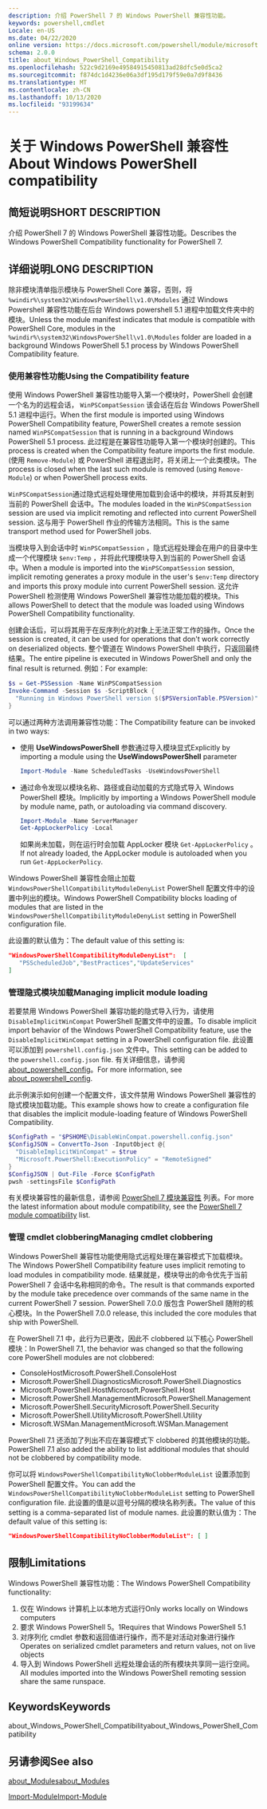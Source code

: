 ```yaml
---
description: 介绍 PowerShell 7 的 Windows PowerShell 兼容性功能。
keywords: powershell,cmdlet
Locale: en-US
ms.date: 04/22/2020
online version: https://docs.microsoft.com/powershell/module/microsoft.powershell.core/about/about_windows_powershell_compatibility?view=powershell-7.1&WT.mc_id=ps-gethelp
schema: 2.0.0
title: about_Windows_PowerShell_Compatibility
ms.openlocfilehash: 522c9d2169e49584915450813ad28dfc5e0d5ca2
ms.sourcegitcommit: f874dc1d4236e06a3df195d179f59e0a7d9f8436
ms.translationtype: MT
ms.contentlocale: zh-CN
ms.lasthandoff: 10/13/2020
ms.locfileid: "93199634"
---
```

# <a name="about-windows-powershell-compatibility"></a><span data-ttu-id="d6a40-104">关于 Windows PowerShell 兼容性</span><span class="sxs-lookup"><span data-stu-id="d6a40-104">About Windows PowerShell compatibility</span></span>

## <a name="short-description"></a><span data-ttu-id="d6a40-105">简短说明</span><span class="sxs-lookup"><span data-stu-id="d6a40-105">SHORT DESCRIPTION</span></span>

<span data-ttu-id="d6a40-106">介绍 PowerShell 7 的 Windows PowerShell 兼容性功能。</span><span class="sxs-lookup"><span data-stu-id="d6a40-106">Describes the Windows PowerShell Compatibility functionality for PowerShell 7.</span></span>

## <a name="long-description"></a><span data-ttu-id="d6a40-107">详细说明</span><span class="sxs-lookup"><span data-stu-id="d6a40-107">LONG DESCRIPTION</span></span>

<span data-ttu-id="d6a40-108">除非模块清单指示模块与 PowerShell Core 兼容，否则，将 `%windir%\system32\WindowsPowerShell\v1.0\Modules` 通过 Windows Powershell 兼容性功能在后台 Windows powershell 5.1 进程中加载文件夹中的模块。</span><span class="sxs-lookup"><span data-stu-id="d6a40-108">Unless the module manifest indicates that module is compatible with PowerShell Core, modules in the `%windir%\system32\WindowsPowerShell\v1.0\Modules` folder are loaded in a background Windows PowerShell 5.1 process by Windows PowerShell Compatibility feature.</span></span>

### <a name="using-the-compatibility-feature"></a><span data-ttu-id="d6a40-109">使用兼容性功能</span><span class="sxs-lookup"><span data-stu-id="d6a40-109">Using the Compatibility feature</span></span>

<span data-ttu-id="d6a40-110">使用 Windows PowerShell 兼容性功能导入第一个模块时，PowerShell 会创建一个名为的远程会话， `WinPSCompatSession` 该会话在后台 Windows PowerShell 5.1 进程中运行。</span><span class="sxs-lookup"><span data-stu-id="d6a40-110">When the first module is imported using Windows PowerShell Compatibility feature, PowerShell creates a remote session named `WinPSCompatSession` that is running in a background Windows PowerShell 5.1 process.</span></span> <span data-ttu-id="d6a40-111">此过程是在兼容性功能导入第一个模块时创建的。</span><span class="sxs-lookup"><span data-stu-id="d6a40-111">This process is created when the Compatibility feature imports the first module.</span></span> <span data-ttu-id="d6a40-112"> (使用 `Remove-Module`) 或 PowerShell 进程退出时，将关闭上一个此类模块。</span><span class="sxs-lookup"><span data-stu-id="d6a40-112">The process is closed when the last such module is removed (using `Remove-Module`) or when PowerShell process exits.</span></span>

<span data-ttu-id="d6a40-113">`WinPSCompatSession`通过隐式远程处理使用加载到会话中的模块，并将其反射到当前的 PowerShell 会话中。</span><span class="sxs-lookup"><span data-stu-id="d6a40-113">The modules loaded in the `WinPSCompatSession` session are used via implicit remoting and reflected into current PowerShell session.</span></span> <span data-ttu-id="d6a40-114">这与用于 PowerShell 作业的传输方法相同。</span><span class="sxs-lookup"><span data-stu-id="d6a40-114">This is the same transport method used for PowerShell jobs.</span></span>

<span data-ttu-id="d6a40-115">当模块导入到会话中时 `WinPSCompatSession` ，隐式远程处理会在用户的目录中生成一个代理模块 `$env:Temp` ，并将此代理模块导入到当前的 PowerShell 会话中。</span><span class="sxs-lookup"><span data-stu-id="d6a40-115">When a module is imported into the `WinPSCompatSession` session, implicit remoting generates a proxy module in the user's `$env:Temp` directory and imports this proxy module into current PowerShell session.</span></span> <span data-ttu-id="d6a40-116">这允许 PowerShell 检测使用 Windows PowerShell 兼容性功能加载的模块。</span><span class="sxs-lookup"><span data-stu-id="d6a40-116">This allows PowerShell to detect that the module was loaded using Windows PowerShell Compatibility functionality.</span></span>

<span data-ttu-id="d6a40-117">创建会话后，可以将其用于在反序列化的对象上无法正常工作的操作。</span><span class="sxs-lookup"><span data-stu-id="d6a40-117">Once the session is created, it can be used for operations that don't work correctly on deserialized objects.</span></span> <span data-ttu-id="d6a40-118">整个管道在 Windows PowerShell 中执行，只返回最终结果。</span><span class="sxs-lookup"><span data-stu-id="d6a40-118">The entire pipeline is executed in Windows PowerShell and only the final result is returned.</span></span> <span data-ttu-id="d6a40-119">例如：</span><span class="sxs-lookup"><span data-stu-id="d6a40-119">For example:</span></span>

```powershell
$s = Get-PSSession -Name WinPSCompatSession
Invoke-Command -Session $s -ScriptBlock {
  "Running in Windows PowerShell version $($PSVersionTable.PSVersion)"
}
```

<span data-ttu-id="d6a40-120">可以通过两种方法调用兼容性功能：</span><span class="sxs-lookup"><span data-stu-id="d6a40-120">The Compatibility feature can be invoked in two ways:</span></span>

- <span data-ttu-id="d6a40-121">使用 **UseWindowsPowerShell** 参数通过导入模块显式</span><span class="sxs-lookup"><span data-stu-id="d6a40-121">Explicitly by importing a module using the **UseWindowsPowerShell** parameter</span></span>

   ```powershell
   Import-Module -Name ScheduledTasks -UseWindowsPowerShell
   ```

- <span data-ttu-id="d6a40-122">通过命令发现以模块名称、路径或自动加载的方式隐式导入 Windows PowerShell 模块。</span><span class="sxs-lookup"><span data-stu-id="d6a40-122">Implicitly by importing a Windows PowerShell module by module name, path, or autoloading via command discovery.</span></span>

   ```powershell
   Import-Module -Name ServerManager
   Get-AppLockerPolicy -Local
   ```

   <span data-ttu-id="d6a40-123">如果尚未加载，则在运行时会加载 AppLocker 模块  `Get-AppLockerPolicy` 。</span><span class="sxs-lookup"><span data-stu-id="d6a40-123">If not already loaded, the AppLocker module is autoloaded when you run  `Get-AppLockerPolicy`.</span></span>

<span data-ttu-id="d6a40-124">Windows PowerShell 兼容性会阻止加载 `WindowsPowerShellCompatibilityModuleDenyList` PowerShell 配置文件中的设置中列出的模块。</span><span class="sxs-lookup"><span data-stu-id="d6a40-124">Windows PowerShell Compatibility blocks loading of modules that are listed in the `WindowsPowerShellCompatibilityModuleDenyList` setting in PowerShell configuration file.</span></span>

<span data-ttu-id="d6a40-125">此设置的默认值为：</span><span class="sxs-lookup"><span data-stu-id="d6a40-125">The default value of this setting is:</span></span>

```json
"WindowsPowerShellCompatibilityModuleDenyList":  [
   "PSScheduledJob","BestPractices","UpdateServices"
]
```

### <a name="managing-implicit-module-loading"></a><span data-ttu-id="d6a40-126">管理隐式模块加载</span><span class="sxs-lookup"><span data-stu-id="d6a40-126">Managing implicit module loading</span></span>

<span data-ttu-id="d6a40-127">若要禁用 Windows PowerShell 兼容功能的隐式导入行为，请使用 `DisableImplicitWinCompat` PowerShell 配置文件中的设置。</span><span class="sxs-lookup"><span data-stu-id="d6a40-127">To disable implicit import behavior of the Windows PowerShell Compatibility feature, use the `DisableImplicitWinCompat` setting in a PowerShell configuration file.</span></span> <span data-ttu-id="d6a40-128">此设置可以添加到 `powershell.config.json` 文件中。</span><span class="sxs-lookup"><span data-stu-id="d6a40-128">This setting can be added to the `powershell.config.json` file.</span></span> <span data-ttu-id="d6a40-129">有关详细信息，请参阅 [about_powershell_config](about_powershell_config.md)。</span><span class="sxs-lookup"><span data-stu-id="d6a40-129">For more information, see [about_powershell_config](about_powershell_config.md).</span></span>

<span data-ttu-id="d6a40-130">此示例演示如何创建一个配置文件，该文件禁用 Windows PowerShell 兼容性的隐式模块加载功能。</span><span class="sxs-lookup"><span data-stu-id="d6a40-130">This example shows how to create a configuration file that disables the implicit module-loading feature of Windows PowerShell Compatibility.</span></span>

```powershell
$ConfigPath = "$PSHOME\DisableWinCompat.powershell.config.json"
$ConfigJSON = ConvertTo-Json -InputObject @{
  "DisableImplicitWinCompat" = $true
  "Microsoft.PowerShell:ExecutionPolicy" = "RemoteSigned"
}
$ConfigJSON | Out-File -Force $ConfigPath
pwsh -settingsFile $ConfigPath
```

<span data-ttu-id="d6a40-131">有关模块兼容性的最新信息，请参阅 [PowerShell 7 模块兼容性](https://aka.ms/PSModuleCompat) 列表。</span><span class="sxs-lookup"><span data-stu-id="d6a40-131">For more the latest information about module compatibility, see the [PowerShell 7 module compatibility](https://aka.ms/PSModuleCompat) list.</span></span>

### <a name="managing-cmdlet-clobbering"></a><span data-ttu-id="d6a40-132">管理 cmdlet clobbering</span><span class="sxs-lookup"><span data-stu-id="d6a40-132">Managing cmdlet clobbering</span></span>

<span data-ttu-id="d6a40-133">Windows PowerShell 兼容性功能使用隐式远程处理在兼容模式下加载模块。</span><span class="sxs-lookup"><span data-stu-id="d6a40-133">The Windows PowerShell Compatibility feature uses implicit remoting to load modules in compatibility mode.</span></span> <span data-ttu-id="d6a40-134">结果就是，模块导出的命令优先于当前 PowerShell 7 会话中名称相同的命令。</span><span class="sxs-lookup"><span data-stu-id="d6a40-134">The result is that commands exported by the module take precedence over commands of the same name in the current PowerShell 7 session.</span></span> <span data-ttu-id="d6a40-135">PowerShell 7.0.0 版包含 PowerShell 随附的核心模块。</span><span class="sxs-lookup"><span data-stu-id="d6a40-135">In the PowerShell 7.0.0 release, this included the core modules that ship with PowerShell.</span></span>

<span data-ttu-id="d6a40-136">在 PowerShell 7.1 中，此行为已更改，因此不 clobbered 以下核心 PowerShell 模块：</span><span class="sxs-lookup"><span data-stu-id="d6a40-136">In PowerShell 7.1, the behavior was changed so that the following core PowerShell modules are not clobbered:</span></span>

- <span data-ttu-id="d6a40-137">ConsoleHost</span><span class="sxs-lookup"><span data-stu-id="d6a40-137">Microsoft.PowerShell.ConsoleHost</span></span>
- <span data-ttu-id="d6a40-138">Microsoft.PowerShell.Diagnostics</span><span class="sxs-lookup"><span data-stu-id="d6a40-138">Microsoft.PowerShell.Diagnostics</span></span>
- <span data-ttu-id="d6a40-139">Microsoft.PowerShell.Host</span><span class="sxs-lookup"><span data-stu-id="d6a40-139">Microsoft.PowerShell.Host</span></span>
- <span data-ttu-id="d6a40-140">Microsoft.PowerShell.Management</span><span class="sxs-lookup"><span data-stu-id="d6a40-140">Microsoft.PowerShell.Management</span></span>
- <span data-ttu-id="d6a40-141">Microsoft.PowerShell.Security</span><span class="sxs-lookup"><span data-stu-id="d6a40-141">Microsoft.PowerShell.Security</span></span>
- <span data-ttu-id="d6a40-142">Microsoft.PowerShell.Utility</span><span class="sxs-lookup"><span data-stu-id="d6a40-142">Microsoft.PowerShell.Utility</span></span>
- <span data-ttu-id="d6a40-143">Microsoft.WSMan.Management</span><span class="sxs-lookup"><span data-stu-id="d6a40-143">Microsoft.WSMan.Management</span></span>

<span data-ttu-id="d6a40-144">PowerShell 7.1 还添加了列出不应在兼容模式下 clobbered 的其他模块的功能。</span><span class="sxs-lookup"><span data-stu-id="d6a40-144">PowerShell 7.1 also added the ability to list additional modules that should not be clobbered by compatibility mode.</span></span>

<span data-ttu-id="d6a40-145">你可以将 `WindowsPowerShellCompatibilityNoClobberModuleList` 设置添加到 PowerShell 配置文件。</span><span class="sxs-lookup"><span data-stu-id="d6a40-145">You can add the `WindowsPowerShellCompatibilityNoClobberModuleList` setting to PowerShell configuration file.</span></span> <span data-ttu-id="d6a40-146">此设置的值是以逗号分隔的模块名称列表。</span><span class="sxs-lookup"><span data-stu-id="d6a40-146">The value of this setting is a comma-separated list of module names.</span></span> <span data-ttu-id="d6a40-147">此设置的默认值为：</span><span class="sxs-lookup"><span data-stu-id="d6a40-147">The default value of this setting is:</span></span>

```json
"WindowsPowerShellCompatibilityNoClobberModuleList": [ ]
```

## <a name="limitations"></a><span data-ttu-id="d6a40-148">限制</span><span class="sxs-lookup"><span data-stu-id="d6a40-148">Limitations</span></span>

<span data-ttu-id="d6a40-149">Windows PowerShell 兼容性功能：</span><span class="sxs-lookup"><span data-stu-id="d6a40-149">The Windows PowerShell Compatibility functionality:</span></span>

1. <span data-ttu-id="d6a40-150">仅在 Windows 计算机上以本地方式运行</span><span class="sxs-lookup"><span data-stu-id="d6a40-150">Only works locally on Windows computers</span></span>
1. <span data-ttu-id="d6a40-151">要求 Windows PowerShell 5。1</span><span class="sxs-lookup"><span data-stu-id="d6a40-151">Requires that Windows PowerShell 5.1</span></span>
1. <span data-ttu-id="d6a40-152">对序列化 cmdlet 参数和返回值进行操作，而不是对活动对象进行操作</span><span class="sxs-lookup"><span data-stu-id="d6a40-152">Operates on serialized cmdlet parameters and return values, not on live objects</span></span>
1. <span data-ttu-id="d6a40-153">导入到 Windows PowerShell 远程处理会话的所有模块共享同一运行空间。</span><span class="sxs-lookup"><span data-stu-id="d6a40-153">All modules imported into the Windows PowerShell remoting session share the same runspace.</span></span>

## <a name="keywords"></a><span data-ttu-id="d6a40-154">Keywords</span><span class="sxs-lookup"><span data-stu-id="d6a40-154">Keywords</span></span>

<span data-ttu-id="d6a40-155">about_Windows_PowerShell_Compatibility</span><span class="sxs-lookup"><span data-stu-id="d6a40-155">about_Windows_PowerShell_Compatibility</span></span>

## <a name="see-also"></a><span data-ttu-id="d6a40-156">另请参阅</span><span class="sxs-lookup"><span data-stu-id="d6a40-156">See also</span></span>

[<span data-ttu-id="d6a40-157">about_Modules</span><span class="sxs-lookup"><span data-stu-id="d6a40-157">about_Modules</span></span>](about_Modules.md)

[<span data-ttu-id="d6a40-158">Import-Module</span><span class="sxs-lookup"><span data-stu-id="d6a40-158">Import-Module</span></span>](xref:Microsoft.PowerShell.Core.Import-Module)

